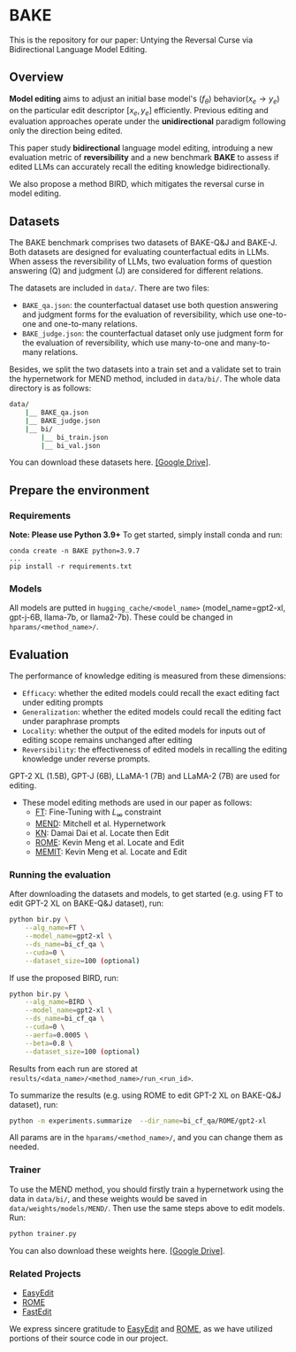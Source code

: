 # BAKE
This is the repository for our paper: Untying the Reversal Curse via Bidirectional Language Model Editing.

## Overview
**Model editing** aims to adjust an initial base model's $(f_\theta)$ behavior($x_e \rightarrow y_e$) on the particular edit descriptor $[x_e, y_e]$ efficiently.
Previous editing and evaluation approaches operate under the **unidirectional** paradigm following only the direction being edited.

This paper study **bidirectional** language model editing, introduing a new evaluation metric of **reversibility** and a new benchmark **BAKE** to assess if edited LLMs can accurately recall the editing knowledge bidirectionally.

We also propose a method BIRD, which mitigates the reversal curse in model editing.


## Datasets
The BAKE benchmark comprises two datasets of BAKE-Q&J and BAKE-J. Both datasets are designed for evaluating counterfactual edits in LLMs. When assess the reversibility of LLMs, two evaluation forms of question answering (Q) and judgment (J) are considered for different relations.

The datasets are included in `data/`. There are two files:
* `BAKE_qa.json`: the counterfactual dataset use both question answering and judgment forms for the evaluation of reversibility, which use one-to-one and one-to-many relations.
* `BAKE_judge.json`: the counterfactual dataset only use judgment form for the evaluation of reversibility, which use many-to-one and many-to-many relations.

Besides,  we split the two datasets into a train set and a validate set to train the hypernetwork for MEND method, included in `data/bi/`. 
The whole data directory is as follows:
```bash
data/
    |__ BAKE_qa.json
    |__ BAKE_judge.json
    |__ bi/
        |__ bi_train.json
        |__ bi_val.json
```
You can download these datasets here. [[Google Drive]](https://drive.google.com/file/d/1HUH4bggk4h01gRxz6arsIbL-mUMj6Ibz/view?usp=sharing).


## Prepare the environment

### Requirements

**Note: Please use Python 3.9+**
To get started, simply install conda and run:

```shell
conda create -n BAKE python=3.9.7
...
pip install -r requirements.txt
```

### Models
All models are putted in `hugging_cache/<model_name>` (model_name=gpt2-xl, gpt-j-6B, llama-7b, or llama2-7b).
These could be changed in `hparams/<method_name>/`.


## Evaluation
The performance of knowledge editing is measured from these dimensions:

- `Efficacy`: whether the edited models could recall the exact editing fact under editing prompts
- `Generalization`: whether the edited models could recall the editing fact under paraphrase prompts
- `Locality`: whether the output of the edited models for inputs out of editing scope remains unchanged after editing
- `Reversibility`: the effectiveness of edited models in recalling the editing knowledge under reverse prompts.

GPT-2 XL (1.5B), GPT-J (6B), LLaMA-1 (7B) and LLaMA-2 (7B) are used for editing.

- These model editing methods are used in our paper as follows:
  - [FT](https://github.com/kmeng01/rome): Fine-Tuning with $L_\infty$ constraint
  - [MEND](https://github.com/eric-mitchell/mend): Mitchell et al. Hypernetwork
  - [KN](https://github.com/Hunter-DDM/knowledge-neurons): Damai Dai et al. Locate then Edit
  - [ROME](https://github.com/kmeng01/rome): Kevin Meng et al. Locate and Edit
  - [MEMIT](https://github.com/kmeng01/memit): Kevin Meng et al. Locate and Edit


### Running the evaluation
After downloading the datasets and models, to get started (e.g. using FT to edit GPT-2 XL on BAKE-Q&J dataset), run:
```bash
python bir.py \
    --alg_name=FT \
    --model_name=gpt2-xl \
    --ds_name=bi_cf_qa \
    --cuda=0 \
    --dataset_size=100 (optional)
```

If use the proposed BIRD, run:

```bash
python bir.py \
    --alg_name=BIRD \
    --model_name=gpt2-xl \
    --ds_name=bi_cf_qa \
    --cuda=0 \
    --aerfa=0.0005 \
    --beta=0.8 \
    --dataset_size=100 (optional)
```
Results from each run are stored at `results/<data_name>/<method_name>/run_<run_id>`.

To summarize the results (e.g. using ROME to edit GPT-2 XL on BAKE-Q&J dataset), run:

```bash
python -m experiments.summarize  --dir_name=bi_cf_qa/ROME/gpt2-xl
```


All params are in the `hparams/<method_name>/`, and you can change them as needed.

### Trainer
To use the MEND method, you should firstly train a hypernetwork using the data in `data/bi/`, and these weights would be saved in `data/weights/models/MEND/`.
Then use the same steps above to edit models.
Run:

```bash
python trainer.py
```
You can also download these weights here. [[Google Drive]](https://drive.google.com/file/d/1o9uJUEXExda5M-kyvvyFZ3yAC9tmW9gx/view?usp=drive_link).


### Related Projects
- [EasyEdit](https://github.com/zjunlp/EasyEdit)
- [ROME](https://github.com/kmeng01/rome)
- [FastEdit](https://github.com/hiyouga/FastEdit)

We express sincere gratitude to [EasyEdit](https://github.com/zjunlp/EasyEdit) and [ROME](https://github.com/kmeng01/rome), as we have utilized portions of their source code in our project.




